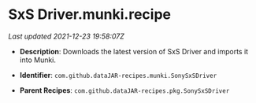 # SxS Driver.munki.recipe

_Last updated 2021-12-23 19:58:07Z_

- **Description**: Downloads the latest version of SxS Driver and imports it into Munki.

- **Identifier**: `com.github.dataJAR-recipes.munki.SonySxSDriver`

- **Parent Recipes**: `com.github.dataJAR-recipes.pkg.SonySxSDriver`